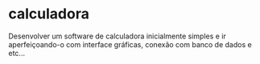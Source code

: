 # calculadora
Desenvolver um software de calculadora inicialmente simples e ir aperfeiçoando-o com interface gráficas, conexão com banco de dados e etc...
